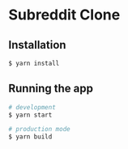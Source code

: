 # Subreddit Clone

## Installation

```bash
$ yarn install
```

## Running the app

```bash
# development
$ yarn start

# production mode
$ yarn build
```
